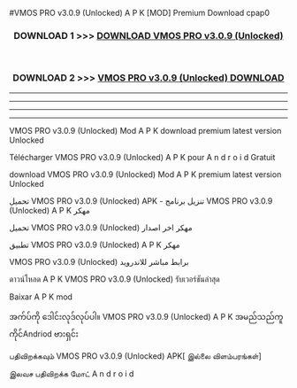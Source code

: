 #VMOS PRO  v3.0.9 (Unlocked) A P K [MOD] Premium Download cpap0



<div align="center">

<h3>DOWNLOAD 1 >>> <a href="https://teeasianyam.web.app?sq=VMOS PRO  v3.0.9 (Unlocked)">DOWNLOAD VMOS PRO  v3.0.9 (Unlocked) </a></h3><br>

<h3>DOWNLOAD 2 >>> <a href="https://teeasianyam.web.app?sq=VMOS PRO  v3.0.9 (Unlocked) ">VMOS PRO  v3.0.9 (Unlocked)  DOWNLOAD </a></h3>

</div>


----------------------------------------------------------

----------------------------------------------------------

----------------------------------------------------------

----------------------------------------------------------


VMOS PRO  v3.0.9 (Unlocked)  Mod A P K download premium latest version Unlocked

Télécharger VMOS PRO  v3.0.9 (Unlocked)  A P K pour A n d r o i d Gratuit

download VMOS PRO  v3.0.9 (Unlocked)  Mod A P K premium latest version Unlocked

تحميل VMOS PRO  v3.0.9 (Unlocked)  APK - تنزيل برنامج VMOS PRO  v3.0.9 (Unlocked)  A P K مهكر

تحميل VMOS PRO  v3.0.9 (Unlocked)  مهكر اخر اصدار

تطبيق VMOS PRO  v3.0.9 (Unlocked)  A P K مهكر

VMOS PRO  v3.0.9 (Unlocked)  برابط مباشر للاندرويد

ดาวน์โหลด A P K VMOS PRO  v3.0.9 (Unlocked)  รับเวอร์ชันล่าสุด

Baixar A P K mod

အက်ပ်ကို ဒေါင်းလုဒ်လုပ်ပါ။ VMOS PRO  v3.0.9 (Unlocked)  A P K အမည်သည်ကူကိုင်Andriod ဗားရှင်း

பதிவிறக்கவும் VMOS PRO  v3.0.9 (Unlocked)  APK[ இல்லை விளம்பரங்கள்] 
 
இலவச பதிவிறக்க மோட் A n d r o i d



